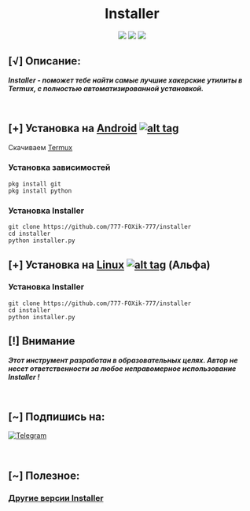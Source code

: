 <h1 align="center">Installer</h1>

<p align="center">
  <img src="https://img.shields.io/badge/Версия-2.8.3-cyan?style=flat-square">
  <img src="https://img.shields.io/badge/Написано%20на-Python-blue?style=flat-square">
  <img src="https://img.shields.io/badge/Поддерживается%3F-Да-green?style=flat-square">
</p>


## [√] Описание:

***Installer - поможет тебе найти самые лучшие хакерские утилиты в Termux,
с полностью автоматизированной установкой.***

<br>

## [+] Установка на [Android](https://wikipedia.org/wiki/Android) [![alt tag](https://cdn1.iconfinder.com/data/icons/logotypes/32/android-32.png)](https://fr.wikipedia.org/wiki/Android)
 
Скачиваем [Termux](https://t.me/SYPEXHACK_fail/51)

### Установка зависимостей

```
pkg install git
pkg install python
``` 

### Установка Installer

``` 
git clone https://github.com/777-FOXik-777/installer
cd installer
python installer.py
``` 

## [+] Установка на [Linux](https://wikipedia.org/wiki/Linux) [![alt tag](http://icons.iconarchive.com/icons/dakirby309/simply-styled/32/OS-Linux-icon.png)](https://fr.wikipedia.org/wiki/Linux) (Альфа)

### Установка Installer

```
git clone https://github.com/777-FOXik-777/installer
cd installer
python installer.py
``` 


## [!] Внимание

***Этот инструмент разработан в образовательных целях. Автор не несет ответственности за любое неправомерное использование Installer !***

<br>

## [~] Подпишись на:

[![Telegram](https://img.shields.io/badge/Telegram-SYPEXHACK-indigo?style=for-the-badge&logo=telegram)](https://t.me/+1MZLhFv1sMJjZmFi)

<br>

## [~] Полезное:

### [Другие версии Installer](https://github.com/777-FOXik-777/installer/releases)
